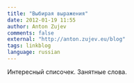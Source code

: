```yaml
---
title: "Выбирая выражения"
date: 2012-01-19 11:55
author: Anton Zujev
comments: false
external: "http://anton.zujev.eu/blog"
tags: linkblog 
language: russian
---
```


Интересный списочек. Занятные слова.